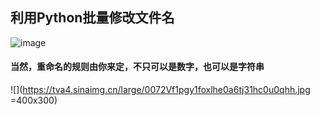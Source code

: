 ## 利用Python批量修改文件名
![image](https://user-images.githubusercontent.com/75345063/130443421-aa68f940-810b-48f1-b2a2-21a7941fe0f6.png)
#### 当然，重命名的规则由你来定，不只可以是数字，也可以是字符串
![](https://tva4.sinaimg.cn/large/0072Vf1pgy1foxlhe0a6tj31hc0u0qhh.jpg =400x300)
